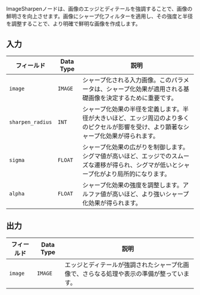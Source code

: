 ImageSharpenノードは、画像のエッジとディテールを強調することで、画像の鮮明さを向上させます。画像にシャープ化フィルターを適用し、その強度と半径を調整することで、より明確で鮮明な画像を作成します。

## 入力

| フィールド          | Data Type | 説明                                                                                   |
|----------------|-------------|-----------------------------------------------------------------------------------------------|
| `image`        | `IMAGE`     | シャープ化される入力画像。このパラメータは、シャープ化効果が適用される基礎画像を決定するために重要です。 |
| `sharpen_radius`| `INT`       | シャープ化効果の半径を定義します。半径が大きいほど、エッジ周辺のより多くのピクセルが影響を受け、より顕著なシャープ化効果が得られます。 |
| `sigma`        | `FLOAT`     | シャープ化効果の広がりを制御します。シグマ値が高いほど、エッジでのスムーズな遷移が得られ、シグマが低いとシャープ化がより局所的になります。 |
| `alpha`        | `FLOAT`     | シャープ化効果の強度を調整します。アルファ値が高いほど、より強いシャープ化効果が得られます。 |

## 出力

| フィールド | Data Type | 説明                                                              |
|-------|-------------|--------------------------------------------------------------------------|
| `image`| `IMAGE`     | エッジとディテールが強調されたシャープ化画像で、さらなる処理や表示の準備が整っています。 |
